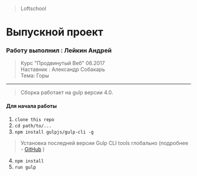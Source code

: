 > Loftschool

# Выпускной проект


### Работу выполнил : Лейкин Андрей

>Курс "Продвинутый Веб" 06.2017<br>
>Наставник : Александр Собакарь<br>
>Тема: Горы

---

> Сборка работает на gulp версии 4.0. 
#### Для начала работы

1. ```clone this repo```
2. ```cd path/to/...```
3. ```npm install gulpjs/gulp-cli -g```  
> Установка последней версии Gulp CLI tools глобально (подробнее - [GitHub](https://github.com/gulpjs/gulp/blob/4.0/docs/getting-started.md) )

4. ```npm install```
6. ```run gulp``` 

